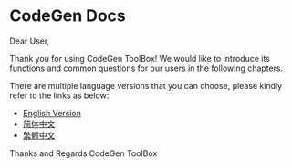 # CodeGen Docs

Dear User,

Thank you for using CodeGen ToolBox! We would like to introduce its functions and common questions for our users in the following chapters.

There are multiple language versions that you can choose, please kindly refer to the links as below:

- <a href="https://github.com/work7z/CodeGen-Docs/tree/master/English%20Version">English Version</a>
- <a href="https://github.com/work7z/CodeGen-Docs/tree/master/%E7%AE%80%E4%BD%93%E4%B8%AD%E6%96%87(Simplified%20Chinese)">简体中文</a>
- <a href="https://github.com/work7z/CodeGen-Docs/tree/master/%E7%B9%81%E9%AB%94%E4%B8%AD%E6%96%87(Traditional%20Chinese)">繁體中文</a>

Thanks and Regards
CodeGen ToolBox
